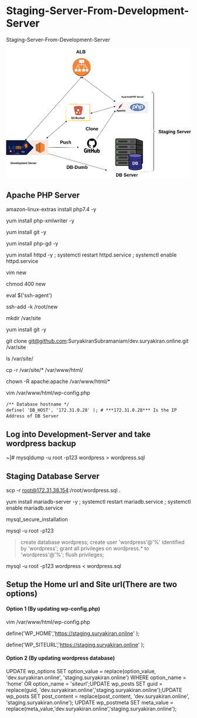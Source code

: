 # Staging-Server-From-Development-Server
Staging-Server-From-Development-Server

![alt text](https://github.com/SuryakiranSubramaniam/Staging-Server-From-Development-Server/blob/main/image/Staging.png)

## Apache PHP Server

amazon-linux-extras install php7.4 -y

yum install php-xmlwriter -y

yum install git -y

yum install php-gd -y

yum install httpd -y ; systemctl restart httpd.service ; systemctl enable httpd.service

vim new

chmod 400 new

eval $('ssh-agent')

ssh-add -k /root/new

mkdir /var/site

yum install git -y

git clone git@github.com:SuryakiranSubramaniam/dev.suryakiran.online.git /var/site

ls /var/site/

cp -r /var/site/* /var/www/html/

chown -R apache:apache /var/www/html/*

vim /var/www/html/wp-config.php

```
/** Database hostname */
define( 'DB_HOST', '172.31.0.28' ); # ***172.31.0.28*** Is the IP Address of DB Server

```

## Log into Development-Server and take wordpress backup

~]# mysqldump -u root -p123 wordpress > wordpress.sql

## Staging Database Server

scp -r root@172.31.38.154:/root/wordpress.sql .

yum install mariadb-server -y ; systemctl restart mariadb.service ; systemctl enable mariadb.service
    
mysql_secure_installation

mysql -u root -p123

>create database wordpress;
>create user 'wordpress'@'%' identified by 'wordpress';
>grant all privileges on wordpress.* to 'wordpress'@'%';
>flush privileges;


mysql -u root -p123 wordpress < wordpress.sql

## Setup the Home url and Site url(There are two options)

#### Option 1 (By updating wp-config.php)

vim /var/www/html/wp-config.php

define('WP_HOME','https://staging.suryakiran.online' );

define('WP_SITEURL','https://staging.suryakiran.online' );

#### Option 2 (By updating wordpress database)

UPDATE wp_options SET option_value = replace(option_value, 'dev.suryakiran.online', 'staging.suryakiran.online') WHERE option_name = 'home' OR option_name = 'siteurl';UPDATE wp_posts SET guid = replace(guid, 'dev.suryakiran.online','staging.suryakiran.online');UPDATE wp_posts SET post_content = replace(post_content, 'dev.suryakiran.online', 'staging.suryakiran.online'); UPDATE wp_postmeta SET meta_value = replace(meta_value,'dev.suryakiran.online','staging.suryakiran.online');

